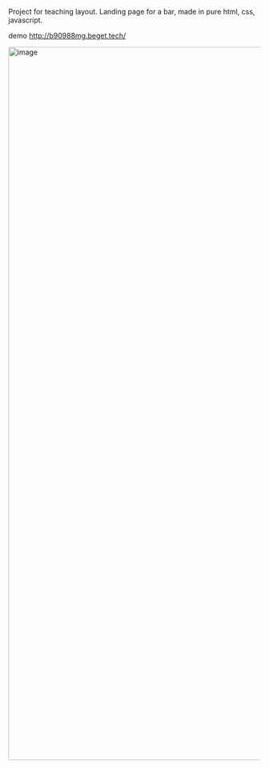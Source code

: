 Project for teaching layout. Landing page for a bar, made in pure html, css, javascript.

demo http://b90988mg.beget.tech/

<img width="1422" alt="image" src="https://github.com/Dustikdev/landing/assets/92670124/05bde759-5055-49df-a876-4bedf72148af">
